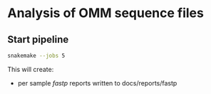 # Analysis of OMM sequence files

## Start pipeline

```bash
snakemake --jobs 5
```

This will create:
- per sample *fastp* reports written to docs/reports/fastp
